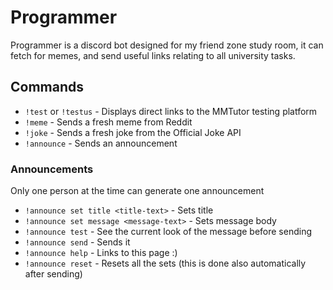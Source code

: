 # Programmer
Programmer is a discord bot designed for my friend zone study room, it can fetch for memes, and send useful links relating to all university tasks.

## Commands

- `!test` or `!testus` - Displays direct links to the MMTutor testing platform
- `!meme` - Sends a fresh meme from Reddit
- `!joke` - Sends a fresh joke from the Official Joke API
- `!announce` - Sends an announcement

### Announcements

Only one person at the time can generate one announcement

- `!announce set title <title-text>` - Sets title
- `!announce set message <message-text>` - Sets message body
- `!announce test` - See the current look of the message before sending
- `!announce send` - Sends it
- `!announce help` - Links to this page :)
- `!announce reset` - Resets all the sets (this is done also automatically after sending)
